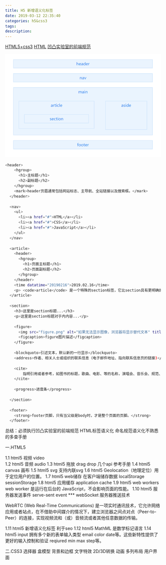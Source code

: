 ```yaml
---
title: H5 新增语义化标签
date: 2019-03-12 22:35:40
categories: h5&css3
tags: 
description:  
---
```

[HTML5+css3](https://www.html.cn/archives/category/xhtmlcss/)
[HTML](https://developer.mozilla.org/zh-CN/docs/Web/HTML)
[凹凸实验室的前端规范](https://guide.aotu.io/docs/)

![html5 新增语义化标签](H5-新增语义化标签/html5.png)

```bash
<header>
    <hgroup>
      <h1>主标题</h1>
      <h2>副标题</h2>
    </hgroup>
    <mark>header页眉通常包括网站标志、主导航、全站链接以及搜索框。</mark>
  </header>

  <nav>
    <ul>
      <li><a href="#">HTML</a></li>
      <li><a href="#">CSS</a></li>
      <li><a href="#">JavaScript</a></li>
    </ul>
  </nav>

  <article>
    <header>
      <hgroup>
        <h1>页面主标题</h1>
        <h2>页面副标题</h2>
      </hgroup>
    </header>
    <time datatime="20190216">2019.02.16</time>
    <p> <code>article</code> 是一个特殊的section标签，它比section具有更明确的语义，它代表一个独立的、完整的相关内容块，可独立于页面其它内容使用。</p>
  </article>

  <section>
    <h3>这里是section标题...</h3>
    <p>这里是section标题对于内内容...</p>
    
    <figure>
      <img src="figure.png" alt="如果无法显示图像，浏览器将显示替代文本" title="title属性是鼠标划上去显示的内容">
      <figcaption>figure图片描述</figcaption>
    </figure>
    
    <blockquoto>引述文本，默认新的一行显示</blockquoto>
    <address>作者、相关人士或组织的联系信息（电子邮件地址、指向联系信息页的链接)</address>
  
    <cite>
		指明引用或者参考，如图书的标题，歌曲、电影、等的名称，演唱会、音乐会、规范、报纸、或法律文件等。
	</cite>
	
	<progress>进度条</progress>
	
  </section>

  <footer>
    <strong>footer页脚，只有当父级是body时，才是整个页面的页脚。</strong>
  </footer>
```

总结：必须执行凹凸实验室的前端规范  HTML标签语义化 命名规范语义化不熟悉的多查手册

一.HTML5

1.1 html5 视频 video     
1.2 html5 音频  audio 
1.3 html5 拖放 drag drop 几个api 参考手册
1.4 html5 canvas 画布
1.5 html5 svg 支持内联svg
1.6 html5 Geolocation（地理定位）用于定位用户的位置。
1.7 html5 web储存 在客户端储存数据 localStorage sessionStorage
1.8 html5 应用缓存 application cache
1.9 html5 web workers  web worker 是运行在后台的 JavaScript，不会影响页面的性能。
1.10 html5 服务器发送事件 serve-sent event   ***   webSocket 服务器推送技术


WebRTC (Web Real-Time Communications) 是一项实时通讯技术，它允许网络应用或者站点，在不借助中间媒介的情况下，建立浏览器之间点对点（Peer-to-Peer）的连接，实现视频流和（或）音频流或者其他任意数据的传输。

1.11 html5 新增语义化标签 利于seo 
1.12 html5   MathML 是数学标记语言
1.14 html5  input 拥有多个新的表单输入类型 email color date等。这些新特性提供了更好的输入控制和验证 reqiured min max step等。

二.CSS3
选择器
盒模型
背景和边框
文字特效
2D/3D转换
动画
多列布局
用户界面